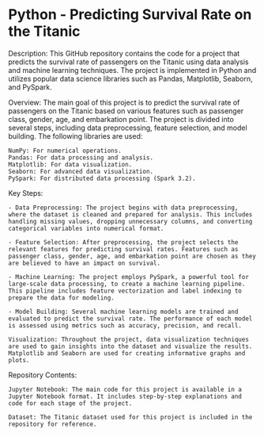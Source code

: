 # Python - Predicting Survival Rate on the Titanic

Description:
This GitHub repository contains the code for a project that predicts the survival rate of passengers on the Titanic using data analysis and machine learning techniques. The project is implemented in Python and utilizes popular data science libraries such as Pandas, Matplotlib, Seaborn, and PySpark.

Overview:
The main goal of this project is to predict the survival rate of passengers on the Titanic based on various features such as passenger class, gender, age, and embarkation point. The project is divided into several steps, including data preprocessing, feature selection, and model building. The following libraries are used:

    NumPy: For numerical operations.
    Pandas: For data processing and analysis.
    Matplotlib: For data visualization.
    Seaborn: For advanced data visualization.
    PySpark: For distributed data processing (Spark 3.2). 

Key Steps:
    
    - Data Preprocessing: The project begins with data preprocessing, where the dataset is cleaned and prepared for analysis. This includes handling missing values, dropping unnecessary columns, and converting categorical variables into numerical format.
    
    - Feature Selection: After preprocessing, the project selects the relevant features for predicting survival rates. Features such as passenger class, gender, age, and embarkation point are chosen as they are believed to have an impact on survival.
    
    - Machine Learning: The project employs PySpark, a powerful tool for large-scale data processing, to create a machine learning pipeline. This pipeline includes feature vectorization and label indexing to prepare the data for modeling.
    
    - Model Building: Several machine learning models are trained and evaluated to predict the survival rate. The performance of each model is assessed using metrics such as accuracy, precision, and recall.

    Visualization: Throughout the project, data visualization techniques are used to gain insights into the dataset and visualize the results. Matplotlib and Seaborn are used for creating informative graphs and plots.

Repository Contents:

    Jupyter Notebook: The main code for this project is available in a Jupyter Notebook format. It includes step-by-step explanations and code for each stage of the project.

    Dataset: The Titanic dataset used for this project is included in the repository for reference.


    
